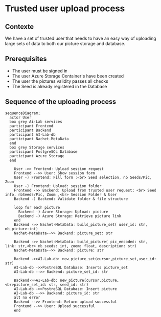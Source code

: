 # Trusted user upload process

## Contexte
We have a set of trusted user that needs to have an easy way of uploading large
sets of data to both our picture storage and database.

## Prerequisites
- The user must be signed in
- The user Azure Storage Container's have been created
- The user the pictures validity passes all checks
- The Seed is already registered in the Database

## Sequence of the uploading process

``` mermaid  
sequenceDiagram;
  actor User
  box grey Ai-Lab services
  participant Frontend
  participant Backend
  participant AI-Lab-db
  participant Nachet-MetaData
  end
  box grey Storage services
  participant PostgreSQL Database
  participant Azure Storage
  end

    User ->> Frontend: Upload session request
    Frontend -->> User: Show session form
    User -) Frontend: Fill form :<br> Seed selection, nb Seeds/Pic, Zoom
    User -) Frontend: Upload: session folder
    Frontend ->> Backend: Upload from trusted user request: <br> Seed info, nbSeeds/Pic, Zoom ,<br> Session Folder & User
    Backend -) Backend: Validate folder & file structure

    loop for each picture
      Backend -) Azure Storage: Upload: picture
      Backend -) Azure Storage: Retrieve picture link
    end
    Backend ->> Nachet-MetaData: build_picture_set( user_id: str, nb_picture:int)
    Nachet-MetaData-->> Backend: picture_set: str    

    Backend ->> Nachet-MetaData: build_picture( pic_encoded: str, link: str,<br> nb_seeds: int, zoom: float, description: str)
    Nachet-MetaData-->> Backend: picture: str

    Backend ->>AI-Lab-db: new_picture_set(cursor,picture_set,user_id: str)
    AI-Lab-db ->>PostreSQL Database: Inserts picture_set
    AI-Lab-db -->> Backend: picture_set_id: str

    Backend->>AI-Lab-db: new_picture(cursor,picture,<br>picture_set_id: str, seed_id: str)
    AI-Lab-db ->>PostreSQL Database: Insert picture
    AI-Lab-db -->> Backend: picture_id: str
    alt no error
    Backend -->> Frontend: Return upload successful
    Frontend -->> User: Upload successful
    end

``` 

